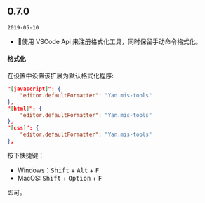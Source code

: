 ## 0.7.0

`2019-05-10`

- 🌟使用 VSCode Api 来注册格式化工具，同时保留手动命令格式化。

#### 格式化

在设置中设置该扩展为默认格式化程序:

```json
"[javascript]": {
    "editor.defaultFormatter": "Yan.mis-tools"
},
"[html]": {
    "editor.defaultFormatter": "Yan.mis-tools"
},
"[css]": {
    "editor.defaultFormatter": "Yan.mis-tools"
},
```

按下快捷键：

- Windows：<kbd>Shift</kbd> + <kbd>Alt</kbd> + <kbd>F</kbd>
- MacOS: <kbd>Shift</kbd> + <kbd>Option</kbd> + <kbd>F</kbd>

即可。